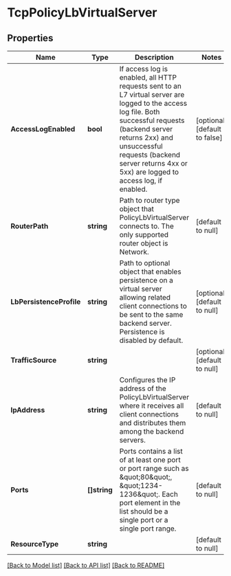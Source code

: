 # TcpPolicyLbVirtualServer

## Properties
Name | Type | Description | Notes
------------ | ------------- | ------------- | -------------
**AccessLogEnabled** | **bool** | If access log is enabled, all HTTP requests sent to an L7 virtual server are logged to the access log file. Both successful requests (backend server returns 2xx) and unsuccessful requests (backend server returns 4xx or 5xx) are logged to access log, if enabled.  | [optional] [default to false]
**RouterPath** | **string** | Path to router type object that PolicyLbVirtualServer connects to. The only supported router object is Network.  | [default to null]
**LbPersistenceProfile** | **string** | Path to optional object that enables persistence on a virtual server allowing related client connections to be sent to the same backend server. Persistence is disabled by default.  | [optional] [default to null]
**TrafficSource** | **string** |  | [optional] [default to null]
**IpAddress** | **string** | Configures the IP address of the PolicyLbVirtualServer where it receives all client connections and distributes them among the backend servers.  | [default to null]
**Ports** | **[]string** | Ports contains a list of at least one port or port range such as \&quot;80\&quot;, \&quot;1234-1236\&quot;. Each port element in the list should be a single port or a single port range.  | [default to null]
**ResourceType** | **string** |  | [default to null]

[[Back to Model list]](../README.md#documentation-for-models) [[Back to API list]](../README.md#documentation-for-api-endpoints) [[Back to README]](../README.md)

